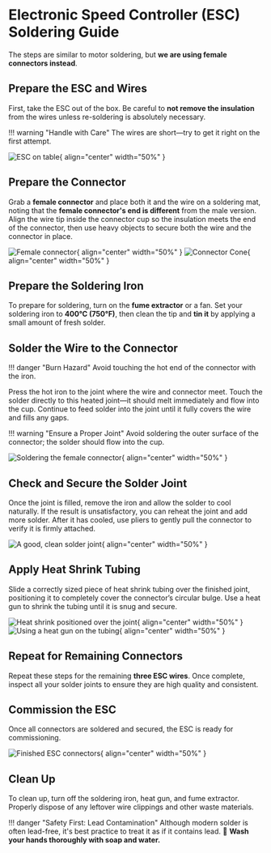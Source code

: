 # Electronic Speed Controller (ESC) Soldering Guide

The steps are similar to motor soldering, but **we are using female connectors instead**.

## Prepare the ESC and Wires

First, take the ESC out of the box. Be careful to **not remove the insulation** from the wires unless re-soldering is absolutely necessary.

!!! warning "Handle with Care"
    The wires are short—try to get it right on the first attempt.

![ESC on table](../images/homebrew/esc-unsolder.jpg.jpg){ align="center" width="50%" }

## Prepare the Connector

Grab a **female connector** and place both it and the wire on a soldering mat, noting that the **female connector's end is different** from the male version. Align the wire tip inside the connector cup so the insulation meets the end of the connector, then use heavy objects to secure both the wire and the connector in place.

![Female connector](../images/homebrew/female-connector.jpg){ align="center" width="50%" }
![Connector Cone](../images/homebrew/fem-with-wire.jpg){ align="center" width="50%" }

## Prepare the Soldering Iron

To prepare for soldering, turn on the **fume extractor** or a fan. Set your soldering iron to **400°C (750°F)**, then clean the tip and **tin it** by applying a small amount of fresh solder.

## Solder the Wire to the Connector

!!! danger "Burn Hazard"
    Avoid touching the hot end of the connector with the iron.

Press the hot iron to the joint where the wire and connector meet. Touch the solder directly to this heated joint—it should melt immediately and flow into the cup. Continue to feed solder into the joint until it fully covers the wire and fills any gaps.

!!! warning "Ensure a Proper Joint"
    Avoid soldering the outer surface of the connector; the solder should flow into the cup.

![Soldering the female connector](../images/homebrew/fem-solder.jpg){ align="center" width="50%" }

## Check and Secure the Solder Joint

Once the joint is filled, remove the iron and allow the solder to cool naturally. If the result is unsatisfactory, you can reheat the joint and add more solder. After it has cooled, use pliers to gently pull the connector to verify it is firmly attached.

![A good, clean solder joint](../images/homebrew/good-solder.jpg){ align="center" width="50%" }

## Apply Heat Shrink Tubing

Slide a correctly sized piece of heat shrink tubing over the finished joint, positioning it to completely cover the connector’s circular bulge. Use a heat gun to shrink the tubing until it is snug and secure.

![Heat shrink positioned over the joint](../images/homebrew/heatshrink.jpg){ align="center" width="50%" }
![Using a heat gun on the tubing](../images/homebrew/heatgun.jpg){ align="center" width="50%" }

## Repeat for Remaining Connectors

Repeat these steps for the remaining **three ESC wires**. Once complete, inspect all your solder joints to ensure they are high quality and consistent.

## Commission the ESC

Once all connectors are soldered and secured, the ESC is ready for commissioning.

![Finished ESC connectors](../images/homebrew/esc-finish.jpg){ align="center" width="50%" }

## Clean Up

To clean up, turn off the soldering iron, heat gun, and fume extractor. Properly dispose of any leftover wire clippings and other waste materials.

!!! danger "Safety First: Lead Contamination"
    Although modern solder is often lead-free, it's best practice to treat it as if it contains lead. 🧼 **Wash your hands thoroughly with soap and water.**